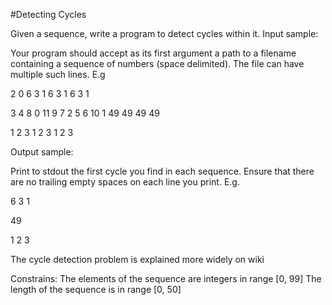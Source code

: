 #Detecting Cycles

Given a sequence, write a program to detect cycles within it.
Input sample:

Your program should accept as its first argument a path to a filename containing a sequence of numbers (space delimited). The file can have multiple such lines. E.g

2 0 6 3 1 6 3 1 6 3 1

3 4 8 0 11 9 7 2 5 6 10 1 49 49 49 49

1 2 3 1 2 3 1 2 3

Output sample:

Print to stdout the first cycle you find in each sequence. Ensure that there are no trailing empty spaces on each line you print. E.g.

6 3 1

49

1 2 3


The cycle detection problem is explained more widely on wiki

Constrains:
The elements of the sequence are integers in range [0, 99]
The length of the sequence is in range [0, 50] 
